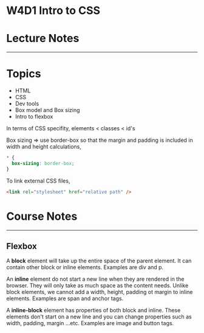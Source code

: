 # W4D1 Intro to CSS
# Lecture Notes
_________________
# Topics
- HTML
- CSS
- Dev tools
- Box model and Box sizing
- Intro to flexbox

In terms of CSS specifity, elements < classes < id's

Box sizing => use border-box so that the margin and padding is included in width and height calculations,
```css
* {
  box-sizing: border-box;
}
```
To link external CSS files,
```html
<link rel="stylesheet" href="relative path" />
```
# Course Notes
_________________
## Flexbox
A **block** element will take up the entire space of the parent element. It can contain other block or inline elements. Examples are div and p.

An **inline** element do not start a new line when they are rendered in the browser. They will only take as much space as the content needs. Unlike block elements, we cannot add a width, height, padding ot margin to inline elements. Examples are span and anchor tags.

A **inline-block** element has properties of both block and inline. These elements don't start on a new line and you can change properties such as width, padding, margin ...etc. Examples are image and button tags.

